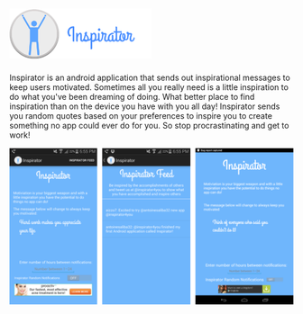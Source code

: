 <img src="logo.png" height="50%" width="50%"></img>
=======================================================================

Inspirator is an android application that sends out inspirational messages to keep users motivated. Sometimes all you really need is a little inspiration to do what you've been dreaming of doing. What better place to find inspiration than on the device you have with you all day! Inspirator sends you random quotes based on your preferences to inspire you to create something no app could ever do for you. So stop procrastinating and get to work!

![Inspirator Screenshots](screenshots.png)
